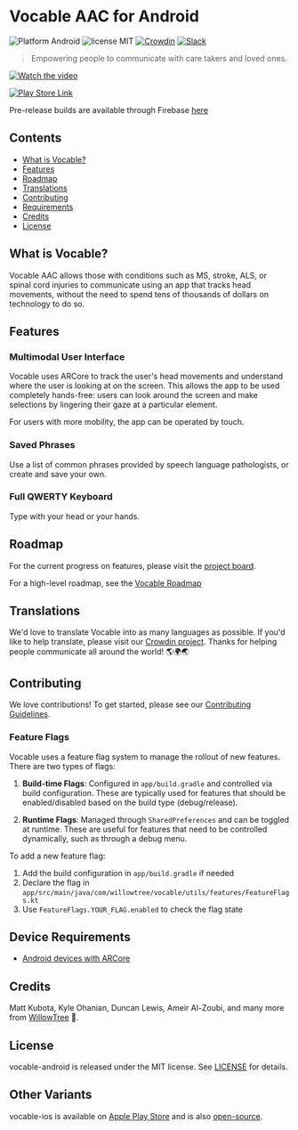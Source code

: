 # Vocable AAC for Android
![Platform Android](https://img.shields.io/badge/Platform-Android-blue.svg)
![license MIT](https://img.shields.io/badge/license-MIT-brightgreen.svg)
[![Crowdin](https://badges.crowdin.net/vocable-android/localized.svg)](https://crowdin.com/project/vocable-android)
[![Slack](https://img.shields.io/badge/Join%20our%20Slack-%23E01E5A?logo=slack)](https://docs.google.com/forms/d/1hiU2fJtta4BcalnybFMugUE9RXeG4oQXelG9B3KDtf8/viewform?edit_requested=true)

> Empowering people to communicate with care takers and loved ones.

[![Watch the video](marketing_assets/vocable_vimeo_still.gif)](https://player.vimeo.com/video/394212430)

[![Play Store Link](marketing_assets/google-play-badge.svg)](https://play.google.com/store/apps/details?id=com.willowtree.vocable)

Pre-release builds are available through Firebase [here](https://appdistribution.firebase.dev/i/ebf0696a3e643b20)

## Contents
- [What is Vocable?](#what-is-vocable)
- [Features](#features)
- [Roadmap](#roadmap)
- [Translations](#translations)
- [Contributing](#contributing)
- [Requirements](#requirements)
- [Credits](#credits)
- [License](#license)

## What is Vocable?
Vocable AAC allows those with conditions such as MS, stroke, ALS, or spinal cord injuries to communicate using an app that tracks head movements, without the need to spend tens of thousands of dollars on technology to do so.

## Features

### Multimodal User Interface

Vocable uses ARCore to track the user's head movements and understand where the user is looking at on the screen. This allows the app to be used completely hands-free: users can look around the screen and make selections by lingering their gaze at a particular element. 

For users with more mobility, the app can be operated by touch.

### Saved Phrases
Use a list of common phrases provided by speech language pathologists, or create and save your own.

### Full QWERTY Keyboard
Type with your head or your hands.

## Roadmap
For the current progress on features, please visit the [project board](https://github.com/orgs/willowtreeapps/projects/50/views/1).

For a high-level roadmap, see the [Vocable Roadmap](./ROADMAP.md)

## Translations
We'd love to translate Vocable into as many languages as possible. If you'd like to help translate, please visit our [Crowdin project](https://crowdin.com/project/vocable-android). Thanks for helping people communicate all around the world! 🌎🌍🌏

## Contributing
We love contributions! To get started, please see our [Contributing Guidelines](./CONTRIBUTING.md).

### Feature Flags
Vocable uses a feature flag system to manage the rollout of new features. There are two types of flags:

1. **Build-time Flags**: Configured in `app/build.gradle` and controlled via build configuration. These are typically used for features that should be enabled/disabled based on the build type (debug/release).

2. **Runtime Flags**: Managed through `SharedPreferences` and can be toggled at runtime. These are useful for features that need to be controlled dynamically, such as through a debug menu.

To add a new feature flag:
1. Add the build configuration in `app/build.gradle` if needed
2. Declare the flag in `app/src/main/java/com/willowtree/vocable/utils/features/FeatureFlags.kt`
3. Use `FeatureFlags.YOUR_FLAG.enabled` to check the flag state

## Device Requirements
- [Android devices with ARCore](https://developers.google.com/ar/discover/supported-devices)

## Credits
Matt Kubota, Kyle Ohanian, Duncan Lewis, Ameir Al-Zoubi, and many more from [WillowTree](https://willowtreeapps.com/) 💙.

## License
vocable-android is released under the MIT license. See [LICENSE](LICENSE) for details.

## Other Variants
vocable-ios is available on [Apple Play Store](https://apps.apple.com/us/app/vocable-aac/id1497040547) and is also [open-source](https://github.com/willowtreeapps/vocable-ios). 
